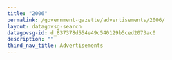 ```yaml
---
title: "2006"
permalink: /government-gazette/advertisements/2006/
layout: datagovsg-search
datagovsg-id: d_837378d554e49c540129b5ced2073ac0
description: ""
third_nav_title: Advertisements
---
```

